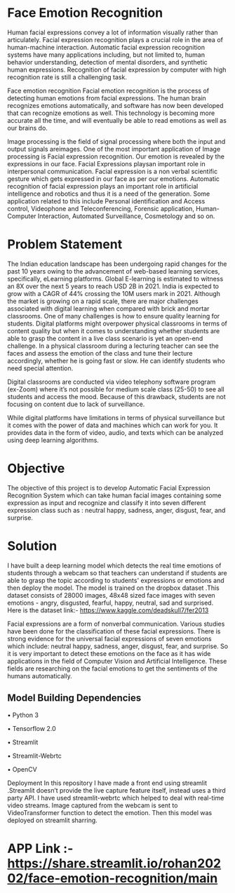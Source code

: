 # Face Emotion Recognition 




Human facial expressions convey a lot of information visually rather than articulately. Facial expression recognition plays a crucial role in the area of human-machine interaction. Automatic facial expression recognition systems have many applications including, but not limited to, human behavior understanding, detection of mental disorders, and synthetic human expressions. Recognition of facial expression by computer with high recognition rate is still a challenging task.



Face emotion recognition Facial emotion recognition is the process of detecting human emotions from facial expressions. The human brain recognizes emotions automatically, and software has now been developed that can recognize emotions as well. This technology is becoming more accurate all the time, and will eventually be able to read emotions as well as our brains do.



Image processing is the field of signal processing where both the input and output signals areimages. One of the most important application of Image processing is Facial expression recognition. Our emotion is revealed by the expressions in our face. Facial Expressions playsan important role in interpersonal communication. Facial expression is a non verbal scientific gesture which gets expressed in our face as per our emotions. Automatic recognition of facial expression plays an important role in artificial intelligence and robotics and thus it is a need of the generation. Some application related to this include Personal identification and Access control, Videophone and Teleconferencing, Forensic application, Human-Computer Interaction, Automated Surveillance, Cosmetology and so on. 



# Problem Statement



The Indian education landscape has been undergoing rapid changes for the past 10 years owing to the advancement of web-based learning services, specifically, eLearning platforms. Global E-learning is estimated to witness an 8X over the next 5 years to reach USD 2B in 2021. India is expected to grow with a CAGR of 44% crossing the 10M users mark in 2021. Although the market is growing on a rapid scale, there are major challenges associated with digital learning when compared with brick and mortar classrooms. One of many challenges is how to ensure quality learning for students. Digital platforms might overpower physical classrooms in terms of content quality but when it comes to understanding whether students are able to grasp the content in a live class scenario is yet an open-end challenge. In a physical classroom during a lecturing teacher can see the faces and assess the emotion of the class and tune their lecture accordingly, whether he is going fast or slow. He can identify students who need special attention.



Digital classrooms are conducted via video telephony software program (ex-Zoom) where it’s not possible for medium scale class (25-50) to see all students and access the mood. Because of this drawback, students are not focusing on content due to lack of surveillance.



While digital platforms have limitations in terms of physical surveillance but it comes with the power of data and machines which can work for you. It provides data in the form of video, audio, and texts which can be analyzed using deep learning algorithms.



# Objective



The objective of this project is to develop Automatic Facial Expression Recognition System which can take human facial images containing some expression as input and recognize and classify it into seven different expression class such as : neutral happy, sadness, anger, disgust, fear, and surprise.



# Solution



I have built a deep learning model which detects the real time emotions of students through a webcam so that teachers can understand if students are able to grasp the topic according to students' expressions or emotions and then deploy the model. The model is trained on the dropbox dataset .This dataset consists of 28000 images, 48x48 sized face images with seven emotions - angry, disgusted, fearful, happy, neutral, sad and surprised. Here is the dataset link:- https://www.kaggle.com/deadskull7/fer2013



Facial expressions are a form of nonverbal communication. Various studies have been done for the classification of these facial expressions. There is strong evidence for the universal facial expressions of seven emotions which include: neutral happy, sadness, anger, disgust, fear, and surprise. So it is very important to detect these emotions on the face as it has wide applications in the field of Computer Vision and Artificial Intelligence. These fields are researching on the facial emotions to get the sentiments of the humans automatically.



## Model Building Dependencies 



• Python 3



• Tensorflow 2.0



• Streamlit



• Streamlit-Webrtc



• OpenCV



Deployment In this repository I have made a front end using streamlit .Streamlit doesn’t provide the live capture feature itself, instead uses a third party API. I have used streamlit-webrtc which helped to deal with real-time video streams. Image captured from the webcam is sent to VideoTransformer function to detect the emotion. Then this model was deployed on streamlit sharring. 



# APP Link :- https://share.streamlit.io/rohan20202/face-emotion-recognition/main
